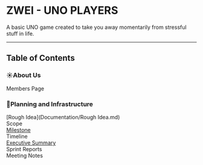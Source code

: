 # ZWEI - UNO PLAYERS

A basic UNO game created to take you away momentarily from stressful stuff in life.

---
## Table of Contents
### ☀️About Us
Members Page
### 📒Planning and Infrastructure
[Rough Idea](Documentation/Rough Idea.md)
<br>Scope
<br>[Milestone](Requirements/Milestones.md)
<br>Timeline
<br>[Executive Summary](Requirements/ExecutiveSummary.md)
<br>Sprint Reports
<br>Meeting Notes





